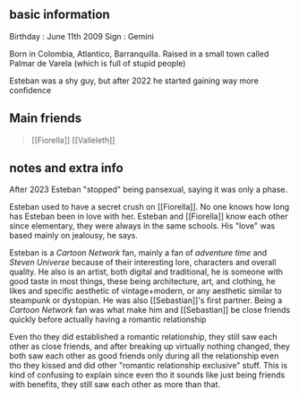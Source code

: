 ## basic information

Birthday : June 11th 2009
Sign : Gemini

Born in Colombia, Atlantico, Barranquilla. Raised in a small town called Palmar de Varela (which is full of stupid people)

Esteban was a shy guy, but after 2022 he started gaining way more confidence

## Main friends

> [[Fiorella]]
> [[Valleleth]]

## notes and extra info

After 2023 Esteban "stopped" being pansexual, saying it was only a phase.

Esteban used to have a secret crush on [[Fiorella]]. No one knows how long has Esteban been in love with her. Esteban and [[Fiorella]] know each other since elementary, they were always in the same schools. His "love" was based mainly on jealousy, he says.

Esteban is a _Cartoon Network_ fan, mainly a fan of _adventure time_ and _Steven Universe_ because of their interesting lore, characters and overall quality. He also is an artist, both digital and traditional, he is someone with good taste in most things, these being architecture, art, and clothing, he likes and specific aesthetic of vintage+modern, or any aesthetic similar to steampunk or dystopian. He was also [[Sebastian]]'s first partner. Being a _Cartoon Network_ fan was what make him and [[Sebastian]] be close friends quickly before actually having a romantic relationship

Even tho they did established a romantic relationship, they still saw each other as close friends, and after breaking up virtually nothing changed, they both saw each other as good friends only during all the relationship even tho they kissed and did other "romantic relationship exclusive" stuff. This is kind of confusing to explain since even tho it sounds like just being friends with benefits, they still saw each other as more than that.